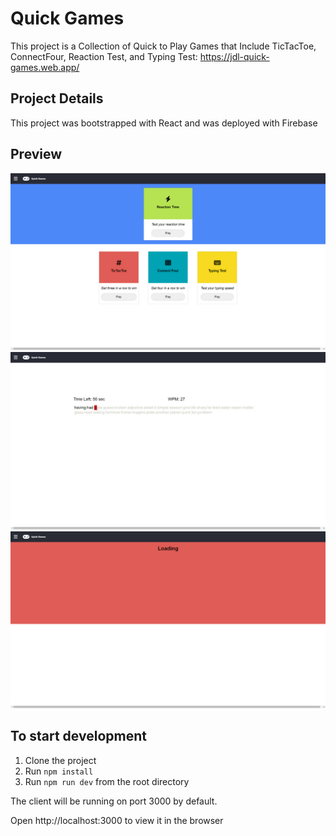 # Quick Games

This project is a Collection of Quick to Play Games that Include TicTacToe, ConnectFour, Reaction Test, and Typing Test: https://jdl-quick-games.web.app/

## Project Details

This project was bootstrapped with React and was deployed with Firebase 
## Preview
![main](static/quickgames-main.png)
![typingtest](static/quickgames-typingtest.png)
![reaction](static/quickgames-reactiontime.png)

## To start development

1. Clone the project
2. Run `npm install`
3. Run `npm run dev` from the root directory

The client will be running on port 3000 by default.

Open http://localhost:3000 to view it in the browser
